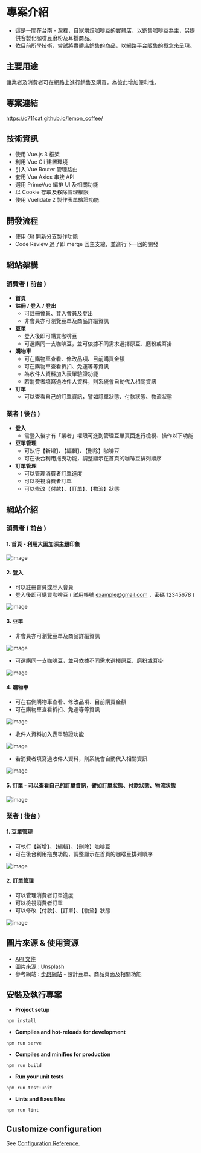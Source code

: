 # 專案介紹
 * 這是一間在台南 - 灣裡，自家烘焙咖啡豆的實體店，以銷售咖啡豆為主，另提供客製化咖啡豆磨粉及耳掛商品。
 * 依目前所學技術，嘗試將實體店銷售的商品，以網路平台販售的概念來呈現。

## 主要用途
 讓業者及消費者可在網路上進行銷售及購買，為彼此增加便利性。

## 專案連結
https://c711cat.github.io/lemon_coffee/

## 技術資訊
 * 使用 Vue.js 3 框架
 * 利用 Vue Cli 建置環境
 * 引入 Vue Router 管理路由
 * 套用 Vue Axios 串接 API
 * 選用 PrimeVue 編排 UI 及相關功能
 * 以 Cookie 存取及移除管理權限
 * 使用 Vuelidate 2 製作表單驗證功能

## 開發流程
 * 使用 Git 開新分支製作功能 
 * Code Review 過了即 merge 回主支線，並進行下一回的開發

## 網站架構
 ### 消費者 ( 前台 )
   * **首頁**
   * **註冊 / 登入 / 登出**
      * 可註冊會員、登入會員及登出
      * 非會員亦可瀏覽豆單及商品詳細資訊
   * **豆單**
      * 登入後即可購買咖啡豆 
      * 可選購同一支咖啡豆，並可依據不同需求選擇原豆、磨粉或耳掛
   * **購物車**
      * 可在購物車查看、修改品項、目前購買金額
      * 可在購物車查看折扣、免運等等資訊
      * 為收件人資料加入表單驗證功能
      * 若消費者填寫過收件人資料，則系統會自動代入相關資訊
   * **訂單**
      * 可以查看自己的訂單資訊，譬如訂單狀態、付款狀態、物流狀態

 ### 業者 ( 後台 )
   * **登入**
      * 需登入後才有「業者」權限可進到管理豆單頁面進行檢視、操作以下功能
   * **豆單管理**
      * 可執行【新增】、【編輯】、【刪除】咖啡豆
      * 可在後台利用拖曳功能，調整顯示在首頁的咖啡豆排列順序 
   * **訂單管理**
      * 可以管理消費者訂單進度
      * 可以檢視消費者訂單
      * 可以修改【付款】、【訂單】、【物流】狀態
    
## 網站介紹

### 消費者 ( 前台 )
#### 1. 首頁 - 利用大圖加深主題印象
 
 ![image](https://user-images.githubusercontent.com/77562017/168983401-bd44ecba-2d0f-4dff-aefd-5067f031f72b.png)

 #### 2. 登入
 * 可以註冊會員或登入會員 
 * 登入後即可購買咖啡豆  ( 試用帳號 example@gmail.com ，密碼 12345678 )   

![image](https://user-images.githubusercontent.com/77562017/169188524-48389c21-1f5a-4ca1-bb2d-b7d97372c49c.png)

 #### 3. 豆單
 * 非會員亦可瀏覽豆單及商品詳細資訊

![image](https://user-images.githubusercontent.com/77562017/169189588-8de9a9c3-5190-4e55-a171-b879793e6e4c.png)


 * 可選購同一支咖啡豆，並可依據不同需求選擇原豆、磨粉或耳掛

![image](https://user-images.githubusercontent.com/77562017/169189642-2e6d206e-5955-4e14-b08c-2c82c1fe0fdf.png)

#### 4. 購物車
 * 可在右側購物車查看、修改品項、目前購買金額
 * 可在購物車查看折扣、免運等等資訊

![image](https://user-images.githubusercontent.com/77562017/169189934-e374c353-1014-43dd-8804-62b52da8bf41.png)

 * 收件人資料加入表單驗證功能

![image](https://user-images.githubusercontent.com/77562017/169228335-aa04dd44-9d86-4be1-85b2-6ddc94f364a0.png)


 * 若消費者填寫過收件人資料，則系統會自動代入相關資訊
 
![image](https://user-images.githubusercontent.com/77562017/169191113-cc2b01f3-e350-4aae-a9df-9e80104d3bed.png)

#### 5. 訂單 - 可以查看自己的訂單資訊，譬如訂單狀態、付款狀態、物流狀態

![image](https://user-images.githubusercontent.com/77562017/169226797-c85a6b4c-a13c-4025-8642-b92a4da30795.png)


### 業者 ( 後台 )
#### 1. 豆單管理
 * 可執行【新增】、【編輯】、【刪除】咖啡豆
 * 可在後台利用拖曳功能，調整顯示在首頁的咖啡豆排列順序
 
 ![image](https://user-images.githubusercontent.com/77562017/169192248-99432e67-1625-4ed0-8643-434fcf023f5b.png)

#### 2. 訂單管理
 * 可以管理消費者訂單進度
 * 可以檢視消費者訂單
 * 可以修改【付款】、【訂單】、【物流】狀態
 
 ![image](https://user-images.githubusercontent.com/77562017/169226181-bd1ae844-9ff7-4af7-b247-bb47e351123c.png)


## 圖片來源 & 使用資源
 * [API 文件](https://kakas.github.io/lemon_coffee_documents/#introduction)
 * 圖片來源 : [Unsplash](https://unsplash.com/)
 * 參考網站 : [步昂網站](https://www.buoncaffe.com.tw/pages/product-list) - 設計豆單、商品頁面及相關功能

## 安裝及執行專案
* **Project setup**
```
npm install
```

* **Compiles and hot-reloads for development**
```
npm run serve
```

* **Compiles and minifies for production**
```
npm run build
```

* **Run your unit tests**
```
npm run test:unit
```

* **Lints and fixes files**
```
npm run lint
```

## Customize configuration
See [Configuration Reference](https://cli.vuejs.org/config/).
